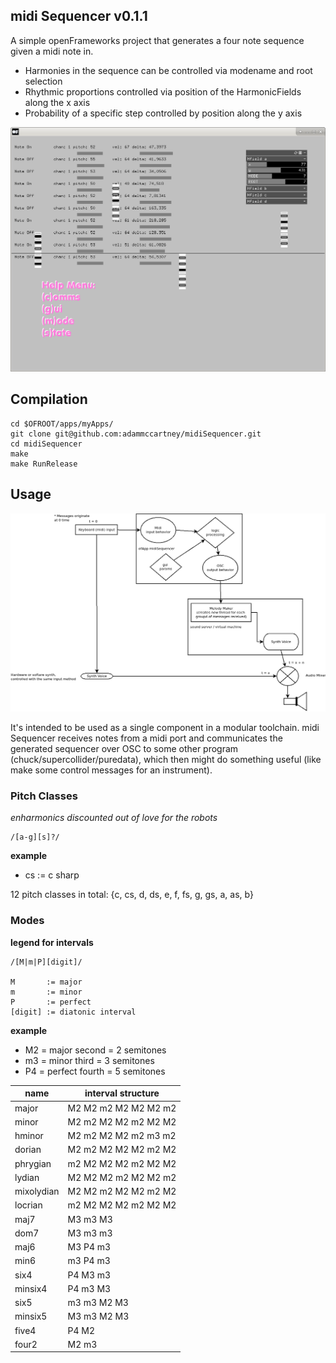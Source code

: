 ## midi Sequencer v0.1.1

A simple openFrameworks project that generates a four note sequence given a
midi note in. 
+ Harmonies in the sequence can be controlled via modename and root selection
+ Rhythmic proportions controlled via position of the HarmonicFields along the
  x axis
+ Probability of a specific step controlled by position along the y axis

![gui screenshot](img/guiScreenshot.png)

## Compilation 

```
cd $OFROOT/apps/myApps/
git clone git@github.com:adammccartney/midiSequencer.git
cd midiSequencer 
make
make RunRelease
```

## Usage

![function diagram](img/functionDiagram.png)

It's intended to be used as a single component in a modular toolchain. midi
Sequencer receives notes from a midi port and communicates the generated
sequencer over OSC to some other program (chuck/supercollider/puredata), 
which then might do something useful (like make some control messages 
for an instrument). 



### Pitch Classes

*enharmonics discounted out of love for the robots*

```
/[a-g][s]?/
```

**example**
+ cs := c sharp 

12 pitch classes in total: {c, cs, d, ds, e, f, fs, g, gs, a, as, b}

### Modes

**legend for intervals**
```
/[M|m|P][digit]/

M       := major
m       := minor
P       := perfect
[digit] := diatonic interval
```

**example** 
+ M2 = major second   = 2 semitones
+ m3 = minor third    = 3 semitones
+ P4 = perfect fourth = 5 semitones 

| name       | interval structure    |
|------------|-----------------------|
| major      | M2 M2 m2 M2 M2 M2 m2  |
| minor      | M2 m2 M2 M2 m2 M2 M2  |
| hminor     | M2 m2 M2 M2 m2 m3 m2  | 
| dorian     | M2 m2 M2 M2 M2 m2 M2  |
| phrygian   | m2 M2 M2 M2 m2 M2 M2  |
| lydian     | M2 M2 M2 m2 M2 M2 m2  |
| mixolydian | M2 M2 m2 M2 M2 m2 M2  |
| locrian    | m2 M2 M2 M2 m2 M2 M2  |
| maj7       | M3 m3 M3              |
| dom7       | M3 m3 m3              |
| maj6       | M3 P4 m3              |
| min6       | m3 P4 m3              |
| six4       | P4 M3 m3              |
| minsix4    | P4 m3 M3              |
| six5       | m3 m3 M2 M3           |
| minsix5    | M3 m3 M2 M3           |
| five4      | P4 M2                 |
| four2      | M2 m3                 |

